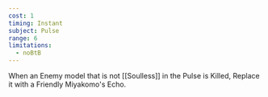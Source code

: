 ```yaml
---
cost: 1
timing: Instant
subject: Pulse
range: 6
limitations:
  - noBtB
---
```

When an Enemy model that is not [[Soulless]] in the Pulse is Killed, Replace it with a Friendly Miyakomo's Echo.